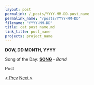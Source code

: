 ```yaml
---
layout: post
permalink: /_posts/YYYY-MM-DD-post_name
permalink_name: "/posts/YYYY-MM-DD"
filename: "YYYY-MM-DD"
title: cat post_name.md
link_title: post_name
projects: project_name
---
```

**DOW, DD MONTH, YYYY**

Song of the Day: [**SONG**]() - *Band*

Post

[< Prev](/_posts/PREV_POST)    [Next >](/all_caught_up)
